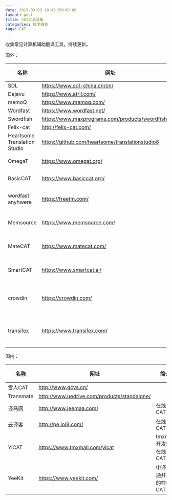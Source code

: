```yaml
---
date: 2019-03-03 18:45:50+08:00
layout: post
title: CAT工具收集
categories: 技术随笔
tags: CAT
---
```



收集常见计算机辅助翻译工具，持续更新。

国外：

| 名称                           | 网址                                                    | 简介    | 分类  |
| ---------------------------- | ----------------------------------------------------- | ----- | --- |
| SDL                          | <https://www.sdl-china.cn/cn/>                        |       | CAT |
| Dejavu                       | <https://www.atril.com/>                              |       | CAT |
| memoQ                        | <https://www.memoq.com/>                              |       | CAT |
| Wordfast                     | <https://www.wordfast.net/>                           |       | CAT |
| Swordfish                    | <https://www.maxprograms.com/products/swordfish.html> |       | CAT |
| Felix-cat                    | <http://felix-cat.com/>                               |       | CAT |
| Heartsome Translation Studio | <https://github.com/heartsome/translationstudio8>     | 开源    | CAT |
| OmegaT                       | <https://www.omegat.org/>                             | 开源    | CAT |
| BasicCAT                     | <https://www.basiccat.org/>                           | 开源    | CAT |
| wordfast anyhwere            | <https://freetm.com/>                                 | 在线CAT | CAT |
| Memsource                    | <https://www.memsource.com/>                          | 在线CAT | CAT |
| MateCAT                      | <https://www.matecat.com/>                            | 在线CAT | CAT |
| SmartCAT                     | <https://www.smartcat.ai/>                            | 在线CAT | CAT |
| crowdin                      | <https://crowdin.com/>                                | 众包平台  | 平台  |
| transifex                    | <https://www.transifex.com/>                          | 众包平台  | 平台  |

国内：

| 名称        | 网址                                            | 简介              | 分类  |
| --------- | --------------------------------------------- | --------------- | --- |
| 雪人CAT     | <http://www.gcys.cn/>                         |                 | CAT |
| Transmate | <http://www.uedrive.com/products/standalone/> |                 | CAT |
| 译马网       | <http://www.jeemaa.com/>                      | 在线CAT           | CAT |
| 云译客       | <http://pe.iol8.com/>                         | 在线CAT           | CAT |
| YiCAT     | <https://www.tmxmall.com/yicat>               | tmxmall开发的在线CAT | CAT |
| YeeKit    | <https://www.yeekit.com/>                     | 中译语通开发的在线CAT    | CAT |


